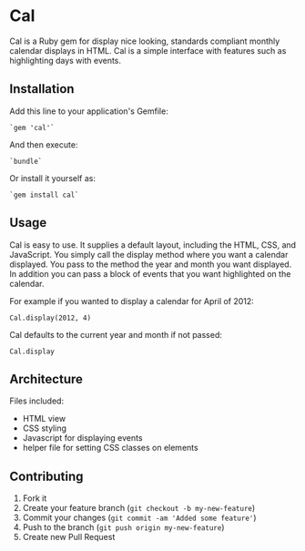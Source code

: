 # Cal

Cal is a Ruby gem for display nice looking, standards compliant 
monthly calendar displays in HTML. Cal is a simple interface with features 
such as highlighting days with events.

## Installation

Add this line to your application's Gemfile:

    `gem 'cal'`

And then execute:

    `bundle`

Or install it yourself as:

    `gem install cal`

## Usage

Cal is easy to use. It supplies a default layout, including the HTML, CSS, 
and JavaScript. You simply call the display method where you want a calendar 
displayed. You pass to the method the year and month you want displayed. In 
addition you can pass a block of events that you want highlighted on the 
calendar.


For example if you wanted to display a calendar for April of 2012:

   `Cal.display(2012, 4)`

Cal defaults to the current year and month if not passed:

  `Cal.display`

## Architecture

Files included:
  - HTML view
  - CSS styling
  - Javascript for displaying events
  - helper file for setting CSS classes on elements

## Contributing

1. Fork it
2. Create your feature branch (`git checkout -b my-new-feature`)
3. Commit your changes (`git commit -am 'Added some feature'`)
4. Push to the branch (`git push origin my-new-feature`)
5. Create new Pull Request
